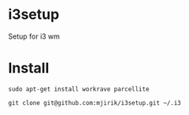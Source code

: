 i3setup
=======

Setup for i3 wm

Install
=======

    sudo apt-get install workrave parcellite

    git clone git@github.com:mjirik/i3setup.git ~/.i3
